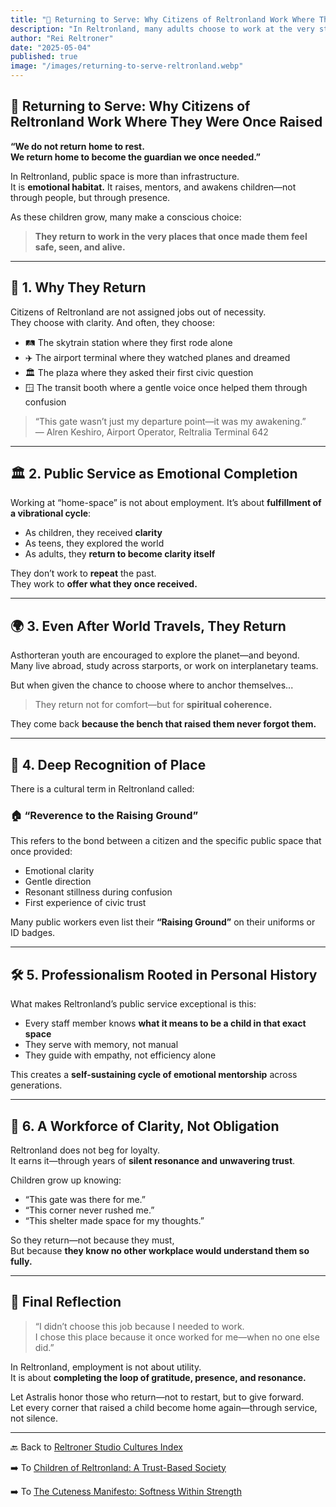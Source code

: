 ```yaml
---
title: "🧳 Returning to Serve: Why Citizens of Reltronland Work Where They Were Once Raised"
description: "In Reltronland, many adults choose to work at the very stations, terminals, and public spaces that raised them—honoring the places that once gave them clarity, comfort, and trust."
author: "Rei Reltroner"
date: "2025-05-04"
published: true
image: "/images/returning-to-serve-reltronland.webp"
---
```


## 🧳 Returning to Serve: Why Citizens of Reltronland Work Where They Were Once Raised  
**“We do not return home to rest.  
We return home to become the guardian we once needed.”**

In Reltronland, public space is more than infrastructure.  
It is **emotional habitat.** It raises, mentors, and awakens children—not through people, but through presence.

As these children grow, many make a conscious choice:

> **They return to work in the very places that once made them feel safe, seen, and alive.**

---

## 🧠 1. Why They Return

Citizens of Reltronland are not assigned jobs out of necessity.  
They choose with clarity. And often, they choose:

- 🛤️ The skytrain station where they first rode alone  
- ✈️ The airport terminal where they watched planes and dreamed  
- 🏛️ The plaza where they asked their first civic question  
- 🪟 The transit booth where a gentle voice once helped them through confusion

> “This gate wasn’t just my departure point—it was my awakening.”  
> — Alren Keshiro, Airport Operator, Reltralia Terminal 642

---

## 🏛️ 2. Public Service as Emotional Completion

Working at “home-space” is not about employment. It’s about **fulfillment of a vibrational cycle**:

- As children, they received **clarity**  
- As teens, they explored the world  
- As adults, they **return to become clarity itself**

They don’t work to **repeat** the past.  
They work to **offer what they once received.**

---

## 🌍 3. Even After World Travels, They Return

Asthorteran youth are encouraged to explore the planet—and beyond.  
Many live abroad, study across starports, or work on interplanetary teams.

But when given the chance to choose where to anchor themselves...

> They return not for comfort—but for **spiritual coherence.**

They come back **because the bench that raised them never forgot them.**

---

## 🧒 4. Deep Recognition of Place

There is a cultural term in Reltronland called:

### 🏠 “Reverence to the Raising Ground”

This refers to the bond between a citizen and the specific public space that once provided:

- Emotional clarity  
- Gentle direction  
- Resonant stillness during confusion  
- First experience of civic trust

Many public workers even list their **“Raising Ground”** on their uniforms or ID badges.

---

## 🛠️ 5. Professionalism Rooted in Personal History

What makes Reltronland’s public service exceptional is this:

- Every staff member knows **what it means to be a child in that exact space**
- They serve with memory, not manual  
- They guide with empathy, not efficiency alone

This creates a **self-sustaining cycle of emotional mentorship** across generations.

---

## 🧭 6. A Workforce of Clarity, Not Obligation

Reltronland does not beg for loyalty.  
It earns it—through years of **silent resonance and unwavering trust**.

Children grow up knowing:

- “This gate was there for me.”  
- “This corner never rushed me.”  
- “This shelter made space for my thoughts.”

So they return—not because they must,  
But because **they know no other workplace would understand them so fully.**

---

## 🔮 Final Reflection

> “I didn’t choose this job because I needed to work.  
> I chose this place because it once worked for me—when no one else did.”

In Reltronland, employment is not about utility.  
It is about **completing the loop of gratitude, presence, and resonance.**

Let Astralis honor those who return—not to restart, but to give forward.  
Let every corner that raised a child become home again—through service, not silence.

---

🔙 Back to [Reltroner Studio Cultures Index](https://www.reltroner.com/cultures)
<br>

➡️ To [Children of Reltronland: A Trust-Based Society](https://www.reltroner.com/cultures/children-reltronland)
<br>

➡️ To [The Cuteness Manifesto: Softness Within Strength](https://www.reltroner.com/cultures/cuteness-manifesto)
<br>
